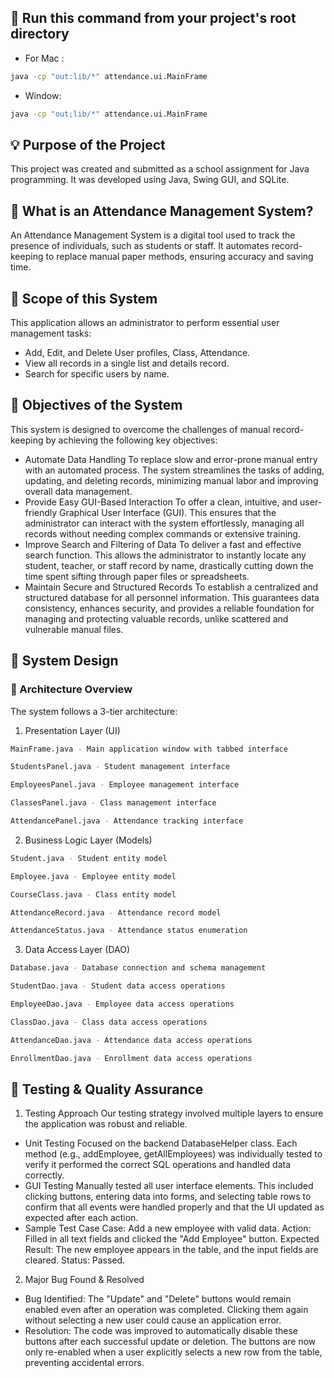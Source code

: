 ## 📌 Run this command from your project's root directory
- For Mac :
```bash
java -cp "out:lib/*" attendance.ui.MainFrame
```

- Window:
```bash
java -cp "out;lib/*" attendance.ui.MainFrame
```
## 💡 Purpose of the Project
This project was created and submitted as a school assignment for Java programming. It was developed using Java, Swing GUI, and SQLite.

## 🌟 What is an Attendance Management System?
An Attendance Management System is a digital tool used to track the presence of individuals, such as students or staff. It automates record-keeping to replace manual paper methods, ensuring accuracy and saving time.

## 🌟 Scope of this System
This application allows an administrator to perform essential user management tasks:
- Add, Edit, and Delete User profiles, Class, Attendance.
- View all records in a single list and details record.
- Search for specific users by name.

## 🌟 Objectives of the System
This system is designed to overcome the challenges of manual record-keeping by achieving the following key objectives:
- Automate Data Handling
To replace slow and error-prone manual entry with an automated process. The system streamlines the tasks of adding, updating, and deleting records, minimizing manual labor and improving overall data management.
- Provide Easy GUI-Based Interaction
To offer a clean, intuitive, and user-friendly Graphical User Interface (GUI). This ensures that the administrator can interact with the system effortlessly, managing all records without needing complex commands or extensive training.
- Improve Search and Filtering of Data
To deliver a fast and effective search function. This allows the administrator to instantly locate any student, teacher, or staff record by name, drastically cutting down the time spent sifting through paper files or spreadsheets.
- Maintain Secure and Structured Records
To establish a centralized and structured database for all personnel information. This guarantees data consistency, enhances security, and provides a reliable foundation for managing and protecting valuable records, unlike scattered and vulnerable manual files.

## 🌟 System Design
### 🚀 Architecture Overview
The system follows a 3-tier architecture:

1. Presentation Layer (UI)
```bash
MainFrame.java - Main application window with tabbed interface

StudentsPanel.java - Student management interface

EmployeesPanel.java - Employee management interface

ClassesPanel.java - Class management interface

AttendancePanel.java - Attendance tracking interface
```

2. Business Logic Layer (Models)
```bash
Student.java - Student entity model

Employee.java - Employee entity model

CourseClass.java - Class entity model

AttendanceRecord.java - Attendance record model

AttendanceStatus.java - Attendance status enumeration
```

3. Data Access Layer (DAO)
```bash
Database.java - Database connection and schema management

StudentDao.java - Student data access operations

EmployeeDao.java - Employee data access operations

ClassDao.java - Class data access operations

AttendanceDao.java - Attendance data access operations

EnrollmentDao.java - Enrollment data access operations
```

## 🌟 Testing & Quality Assurance
1. Testing Approach
Our testing strategy involved multiple layers to ensure the application was robust and reliable.
- Unit Testing
Focused on the backend DatabaseHelper class. Each method (e.g., addEmployee, getAllEmployees) was individually tested to verify it performed the correct SQL operations and handled data correctly.
- GUI Testing
Manually tested all user interface elements. This included clicking buttons, entering data into forms, and selecting table rows to confirm that all events were handled properly and that the UI updated as expected after each action.
- Sample Test Case
Case: Add a new employee with valid data.
Action: Filled in all text fields and clicked the "Add Employee" button.
Expected Result: The new employee appears in the table, and the input fields are cleared.
Status: Passed.

2. Major Bug Found & Resolved
- Bug Identified:
The "Update" and "Delete" buttons would remain enabled even after an operation was completed. Clicking them again without selecting a new user could cause an application error.
- Resolution:
The code was improved to automatically disable these buttons after each successful update or deletion. The buttons are now only re-enabled when a user explicitly selects a new row from the table, preventing accidental errors.
